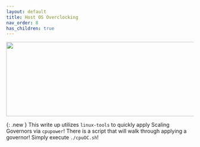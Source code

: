 ```yaml
---
layout: default
title: Host OS Overclocking
nav_order: 8
has_children: true
---
```


<p align="center">
  <img width="650" height="200" src="../../../assets/HeaderHostOC.png">
</p>

{: .new }
This write up utilizes ``linux-tools`` to quickly apply Scaling Governors via ``cpupower``! There is a script that will walk through applying a governor! Simply execute ``./cpuOC.sh``!
